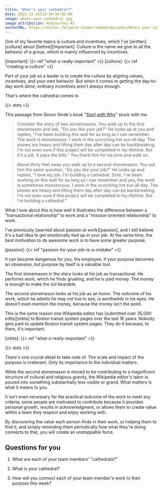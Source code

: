 ```yaml
---
title: "What's your cathedral?"
date: 2022-12-16T13:58:54-05:00
image: whats-your-cathedral.jpg
image_attribution: Midjourney AI
anchorURL: https://anchor.fm/aaron-bieber/embed/episodes/Whats-your-cathedral-e1vmu83
---
```


One of my favorite topics is culture and incentives, which I've
[written][culture] about [before][important]. Culture is the name we give to all
the behavior of a group, which is mainly influenced by incentives.

[important]: {{< ref "what-s-really-important" >}}
[culture]: {{< ref "creating-a-culture" >}}

Part of your job as a leader is to create the culture by aligning values,
incentives, and your own behavior. But when it comes to getting the day-to-day
work done, ordinary incentives aren't always enough.

That's where the cathedral comes in.

<!--more-->

{{< dots >}}

This passage from Simon Sinek's book "[Start with Why][ss]" stuck with me:

[ss]: https://amzn.to/3uYq17W

> Consider the story of two stonemasons.  You walk up to the first stonemason
> and ask, "Do you like your job?"  He looks up at you and replies, "I've been
> building this wall for as long as I can remember.  The work is monotonous.  I
> work in the scorching hot sun all day.  The stones are heavy and lifting them
> day after day can be backbreaking.  I'm not even sure if this project will be
> completed in my lifetime.  But it's a job.  It pays the bills." You thank him
> for his time and walk on.
>
> About thirty feet away you walk up to a second stonemason.  You ask him the
> same question, "Do you like your job?"  He looks up and replies, "I love my
> job.  I'm building a cathedral.  Sure, I’ve been working on this wall for as
> long as I can remember and yes, the work is sometimes monotonous.  I work in
> the scorching hot sun all day.  The stones are heavy and lifting them day
> after day can be backbreaking.  I'm not even sure if this project will be
> completed in my lifetime.  But I'm building a cathedral."

What I love about this is how well it illustrates the difference between a
"transactional relationship" to work and a "mission-oriented relationship" to
work.

I've previously [warned about passion at work][passion], and I still believe
it's a bad idea to get emotionally tied up in your job. At the same time, the
best motivation to do awesome work is to have some greater purpose.

[passion]: {{< ref "passion-for-your-job-is-a-mistake" >}}

It can become dangerous for you, the employee, if your purpose becomes an
obsession, but purpose by itself is a valuable tool.

The first stonemason in the story looks at his job as transactional. He performs
work, which he finds grueling, and he is paid money. The money is enough to make
the toil bearable.

The second stonemason looks at his job as an honor. The outcome of his work,
which he admits he may not live to see, is *worthwhile* in his eyes. He doesn't
even mention the money, because the money isn't the point.

This is the same reason one Wikipedia editor has [submitted over 35,000 edits][mbta]
to Boston transit system pages over the last 16 years. Nobody gets paid to
update Boston transit system pages. They do it because, to them, it's important.

[mbta]: {{< ref "what-s-really-important" >}}

{{< dots >}}

There's one crucial detail to take note of. The scale and impact of the purpose
is irrelevant. Only its importance to the individual matters.

While the second stonemason is moved to be contributing to a magnificent
structure of cultural and religious gravity, the Wikipedia editor's labor is
poured into something substantially less visible or grand. What matters is what
it means to you.

It isn't even necessary for the practical outcome of the work to meet any
criteria; some people are motivated to contribute because it provides personal
growth, results in acknowledgment, or allows them to create value within a team
they respect and enjoy working with.

By discovering the value each person finds in their work, or helping them to
find it, and simply reminding them periodically how what they're doing connects
to that, you will create an unstoppable force.

## Questions for you

1. What are each of your team members' "cathedrals?"

2. What is *your* cathedral?

3. How will you connect each of your team member's work to their purpose this
   week?
